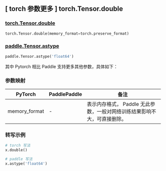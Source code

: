 ## [ torch 参数更多 ] torch.Tensor.double

### [torch.Tensor.double](https://pytorch.org/docs/stable/generated/torch.Tensor.char.html#torch-tensor-char)

```python
torch.Tensor.double(memory_format=torch.preserve_format)
```

### [paddle.Tensor.astype](https://www.paddlepaddle.org.cn/documentation/docs/zh/api/paddle/Tensor_cn.html#astype-dtype)

```python
paddle.Tensor.astype('float64')
```

其中 Pytorch 相比 Paddle 支持更多其他参数，具体如下：

### 参数映射

| PyTorch       | PaddlePaddle | 备注                                                                                |
| ------------- | ------------ | ----------------------------------------------------------------------------------- |
| memory_format | -            | 表示内存格式， Paddle 无此参数，一般对网络训练结果影响不大，可直接删除。    |

### 转写示例

```python
# torch 写法
x.double()

# paddle 写法
x.astype('float64')
```
